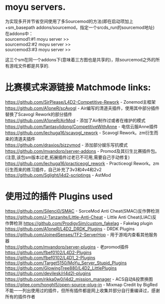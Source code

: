 # moyu servers.
为实现多开并节省空间使用了多Sourcemod的方法(即在启动项加上+sm_basepath addons/sourcemod，指定一个srcds_run的sourcemod地址)                                 
在addons中：                                                   
sourcemod1:#1 moyu server >>                                   
sourcemod2:#2 moyu server >>                    
sourcemod3:#3 moyu server >>                                          
                     
这三个sm在同一个addons下(意味着三方图也是共享的)，除sourcemod之外的所有游戏文件都是共享的.                                  
                     
# 比赛模式来源链接 Matchmode links:                         
https://github.com/SirPlease/L4D2-Competitive-Rework - Zonemod主框架                                          
https://github.com/A1oneR/scAvogl - Air编写的清道夫插件，使用其中部分插件替换了Scavogl Rework的部分插件                                              
https://github.com/A1oneR/AirMod - 添加了Air制作过或者在维护的模式                          
https://github.com/fantasylidong/CompetitiveWithAnne - 电信云服Anne插件                                              
https://github.com/lechuga16/scavogl_rework - Scavogl Rework。zm衍生而来的清道夫插件                               
https://github.com/draxios/bizzymod - 添加部分娱乐写抗模式                                            
https://github.com/mvandorp/server-addons - Promod及其衍生比赛插件包。(注意,该包sm版本过老,拓展插件过老已不可用,需要自己手动修复)                                     
https://github.com/lechuga16/practiceogl_rework - Practiceogl Rework。zm衍生而来的练习插件，自己补充了3v3和4v4和2v2                                                  
https://github.com/Sglight/l4d2-scriptings - AstMod

# 使用过的插件 Plugins used
https://github.com/Silenci0/SMAC - SorceMod Anti Cheat(SMAC)反作弊检测                                                 
https://github.com/J-Tanzanite/Little-Anti-Cheat - Little Anti Cheat(LIAC)反作弊检测
https://github.com/ProdigySim/custom_fakelag - Fakelag plugin                                       
https://github.com/A1oneR/L4D2_DRDK_Plugins - DRDK Plugins                                       
https://github.com/JoinedSenses/TF2-ServerHop - 用于游戏内查看其他服务器                                      
https://github.com/mvandorp/server-plugins - 老promod插件                                     
https://github.com/fbef0102/L4D2-Plugins                                     
https://github.com/fbef0102/L4D1_2-Plugins                                 
https://github.com/Target5150/MoYu_Server_Stupid_Plugins                                     
https://github.com/GlowingTree880/L4D2_LittlePlugins                                          
https://github.com/devilesk/rl4d2l-plugins                                        
https://github.com/rikka0w0/l4d2_mission_manager - ACS自动&投票换图                                                
https://gitee.com/honghl5/open-source-plug-in - Mixmap Credit by BigRed                                            
不能一一列出使用过的插件，但所有插件都是网上收集并部分自行重编译过，感谢所有的插件作者
